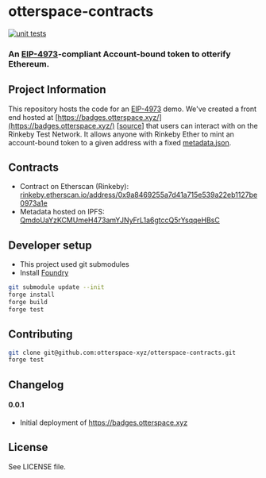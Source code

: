 # otterspace-contracts

[![unit tests](https://github.com/otterspace-xyz/otterspace-contracts/actions/workflows/main.yml/badge.svg)](https://github.com/otterspace-xyz/otterspace-contracts/actions/workflows/main.yml)

### An [EIP-4973](https://github.com/ethereum/EIPs/pull/4973)-compliant Account-bound token to otterify Ethereum.

## Project Information

This repository hosts the code for an
[EIP-4973](https://otterspace-xyz.github.io/badges/) demo. We've created a
front end hosted at
[https://badges.otterspace.xyz/](https://badges.otterspace.xyz/)
[[source](https://github.com/otterspace-xyz/badges)] that users can interact
with on the Rinkeby Test Network. It allows anyone with Rinkeby Ether to mint
an account-bound token to a given address with a fixed
[metadata.json](./metadata.json).

## Contracts

- Contract on Etherscan (Rinkeby):
  [rinkeby.etherscan.io/address/0x9a8469255a7d41a715e539a22eb1127be0973a1e](https://rinkeby.etherscan.io/address/0x9a8469255a7d41a715e539a22eb1127be0973a1e)
- Metadata hosted on IPFS:
  [QmdoUaYzKCMUmeH473amYJNyFrL1a6gtccQ5rYsqqeHBsC](https://ipfs.io/ipfs/QmdoUaYzKCMUmeH473amYJNyFrL1a6gtccQ5rYsqqeHBsC)

## Developer setup
* This project used git submodules
* Install [Foundry](https://book.getfoundry.sh/getting-started/installation.html)
```bash
git submodule update --init
forge install
forge build
forge test
```

## Contributing

```bash
git clone git@github.com:otterspace-xyz/otterspace-contracts.git
forge test
```

## Changelog

#### 0.0.1

- Initial deployment of https://badges.otterspace.xyz

## License

See LICENSE file.
